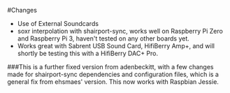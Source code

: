 #Changes
* Use of External Soundcards
* soxr interpolation with shairport-sync, works well on Raspberry Pi Zero and Raspberry Pi 3, haven't tested on any other boards yet.
* Works great with Sabrent USB Sound Card, HifiBerry Amp+, and will shortly be testing this with a HifiBerry DAC+ Pro.

###This is a further fixed version from adenbeckitt, with a few changes made for shairport-sync dependencies and configuration files, which is a general fix from ehsmaes' version. This now works with Raspbian Jessie.
